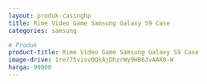 ```yaml
---
layout: produk-casinghp
title: Rime Video Game Samsung Galaxy S9 Case
categories: samsung

# Produk
product-title: Rime Video Game Samsung Galaxy S9 Case
image-drive: 1re775visvOQkAjDhzrWy9HB63vAAK0-W
harga: 90000
---
```

